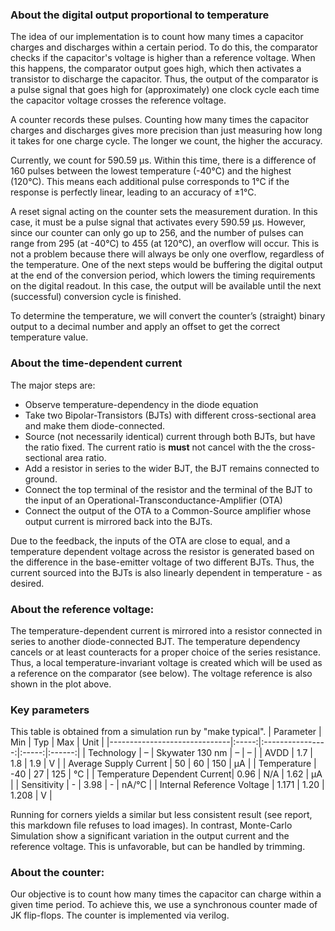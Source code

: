 ### About the digital output proportional to temperature
The idea of our implementation is to count how many times a capacitor charges and discharges within a certain period. To do this, the comparator checks if the capacitor's voltage is higher than a reference voltage. When this happens, the comparator output goes high, which then activates a transistor to discharge the capacitor. Thus, the output of the comparator is a pulse signal that goes high for (approximately) one clock cycle each time the capacitor voltage crosses the reference voltage.

A counter records these pulses. Counting how many times the capacitor charges and discharges gives more precision than just measuring how long it takes for one charge cycle. The longer we count, the higher the accuracy.

Currently, we count for 590.59 μs. Within this time, there is a difference of 160 pulses between the lowest temperature (-40°C) and the highest (120°C). This means each additional pulse corresponds to 1°C if the response is perfectly linear, leading to an accuracy of ±1°C.

A reset signal acting on the counter sets the measurement duration. In this case, it must be a pulse signal that activates every 590.59 μs. However, since our counter can only go up to 256, and the number of pulses can range from 295 (at -40°C) to 455 (at 120°C), an overflow will occur. This is not a problem because there will always be only one overflow, regardless of the temperature. One of the next steps would be buffering the digital output at the end of the conversion period, which lowers the timing requirements on the digital readout. In this case, the output will be available until the next (successful) conversion cycle is finished.

To determine the temperature, we will convert the counter’s (straight) binary output to a decimal number and apply an offset to get the correct temperature value.



### About the time-dependent current
The major steps are:
* Observe temperature-dependency in the diode equation
* Take two  Bipolar-Transistors (BJTs) with different cross-sectional area and make them diode-connected.
* Source (not necessarily identical) current through both BJTs, but have the ratio fixed. The current ratio is **must** not cancel with the the cross-sectional area ratio.
* Add a resistor in series to the wider BJT, the BJT remains connected to ground.
* Connect the top terminal of the resistor and the terminal of the BJT to the input of an Operational-Transconductance-Amplifier (OTA)
* Connect the output of the OTA to a Common-Source amplifier whose output current is mirrored back into the BJTs.

Due to the feedback, the inputs of the OTA are close to equal, and a temperature dependent voltage across the resistor is generated based on the difference in the base-emitter voltage of two different BJTs.
Thus, the current sourced into the BJTs is also linearly dependent in temperature - as desired.


### About the reference voltage:
The temperature-dependent current is mirrored into a resistor connected in series to another diode-connected BJT. The temperature dependency cancels or at least counteracts for a proper choice of the series resistance. Thus, a local temperature-invariant voltage is created which will be used as a reference on the comparator (see below). The voltage reference is also shown in the plot above.



### Key parameters
This table is obtained from a simulation run by "make typical".
| Parameter                     | Min   | Typ              | Max   | Unit   |
|------------------------------|:-----:|:----------------:|:-----:|:------:|
| Technology                   |   –   | Skywater 130 nm  |   –   |   –    |
| AVDD                         | 1.7   | 1.8              | 1.9   | V      |
| Average Supply Current       | 50    | 60               | 150   | µA     |
| Temperature                  | -40   | 27               | 125   | °C     |
| Temperature Dependent Current| 0.96  | N/A              | 1.62  | µA     |
| Sensitivity                  | -   | 3.98             | -   | nA/°C  |
| Internal Reference Voltage   | 1.171 | 1.20             | 1.208 | V      |


Running for corners yields a similar but less consistent result (see report, this markdown file refuses to load images).
In contrast, Monte-Carlo Simulation show a significant variation in the output current and the reference voltage. This is unfavorable,
but can be handled by trimming.

### About the counter:
Our objective is to count how many times the capacitor can charge within a given time period. To achieve this, we use a synchronous counter made of JK flip-flops.
The counter is implemented via verilog.
